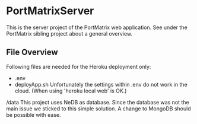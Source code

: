 # PortMatrixServer []()

This is the server project of the PortMatrix web application. See under the PortMatrix sibling project about a general overview.

## File Overview
 
Following files are needed for the Heroku deployment only:
* .env
* deployApp.sh
Unfortunately the settings within .env do not work in the cloud. (When using 'heroku local web' is OK.)

/data
This project uses NeDB as database. Since the database was not the main issue we sticked to this simple solution. A change to 
MongoDB should be possible with ease.



